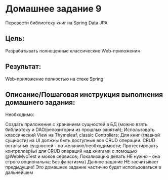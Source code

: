 # Домашнее задание 9
Перевести библиотеку книг на Spring Data JPA

## Цель:
Разрабатывать полноценные классические Web-приложения

## Результат: 
Web-приложение полностью на стеке Spring

## Описание/Пошаговая инструкция выполнения домашнего задания:
Необходимо:

Создать приложение с хранением сущностей в БД (можно взять библиотеку и DAO/репозитории из прошлых занятий);
Использовать классический View на Thymeleaf, classic Controllers;
Для книг (главной сущности) на UI должны быть доступные все CRUD операции. CRUD остальных сущностей - по желанию/необходимости;
Протестировать контроллер(ы) для CRUD операций над книгами с помощью @WebMvcTest и моков сервисов;
Локализацию делать НЕ нужно - она строго опциональна;
Без фанатизма)
Данное задание НЕ засчитывает предыдущие!
Это домашнее задание частично будет использоваться в дальнейшем